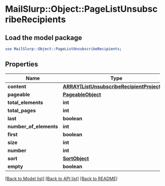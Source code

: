 # MailSlurp::Object::PageListUnsubscribeRecipients

## Load the model package
```perl
use MailSlurp::Object::PageListUnsubscribeRecipients;
```

## Properties
Name | Type | Description | Notes
------------ | ------------- | ------------- | -------------
**content** | [**ARRAY[ListUnsubscribeRecipientProjection]**](ListUnsubscribeRecipientProjection) |  | [optional] 
**pageable** | [**PageableObject**](PageableObject) |  | [optional] 
**total_elements** | **int** |  | 
**total_pages** | **int** |  | 
**last** | **boolean** |  | [optional] 
**number_of_elements** | **int** |  | [optional] 
**first** | **boolean** |  | [optional] 
**size** | **int** |  | [optional] 
**number** | **int** |  | [optional] 
**sort** | [**SortObject**](SortObject) |  | [optional] 
**empty** | **boolean** |  | [optional] 

[[Back to Model list]](../README#documentation-for-models) [[Back to API list]](../README#documentation-for-api-endpoints) [[Back to README]](../README)


